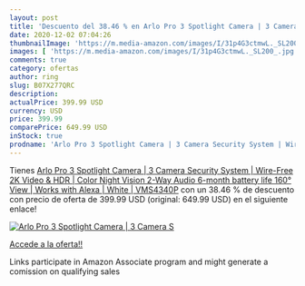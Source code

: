 ```yaml
---
layout: post
title: 'Descuento del 38.46 % en Arlo Pro 3 Spotlight Camera | 3 Camera S'
date: 2020-12-02 07:04:26
thumbnailImage: 'https://m.media-amazon.com/images/I/31p4G3ctmwL._SL200_.jpg'
images: [ 'https://m.media-amazon.com/images/I/31p4G3ctmwL._SL200_.jpg' ]
comments: true
category: ofertas
author: ring
slug: B07X277QRC
description:
actualPrice: 399.99 USD
currency: USD
price: 399.99
comparePrice: 649.99 USD
inStock: true
prodname: 'Arlo Pro 3 Spotlight Camera | 3 Camera Security System | Wire-Free  2K Video & HDR | Color Night Vision  2-Way Audio  6-month battery life  160° View | Works with Alexa | White | VMS4340P'
---
```


Tienes [Arlo Pro 3 Spotlight Camera | 3 Camera Security System | Wire-Free  2K Video & HDR | Color Night Vision  2-Way Audio  6-month battery life  160° View | Works with Alexa | White | VMS4340P](https://www.amazon.com/dp/B07X277QRC/?tag=tolees-20) con un 38.46 % de descuento con precio de oferta de 399.99 USD (original: 649.99 USD) en el siguiente enlace!

[![Arlo Pro 3 Spotlight Camera | 3 Camera S](https://m.media-amazon.com/images/I/31p4G3ctmwL._SL200_.jpg)](https://www.amazon.com/dp/B07X277QRC/?tag=tolees-20)

[Accede a la oferta!!](https://www.amazon.com/dp/B07X277QRC/?tag=tolees-20)

Links participate in Amazon Associate program and might generate a comission on qualifying sales


